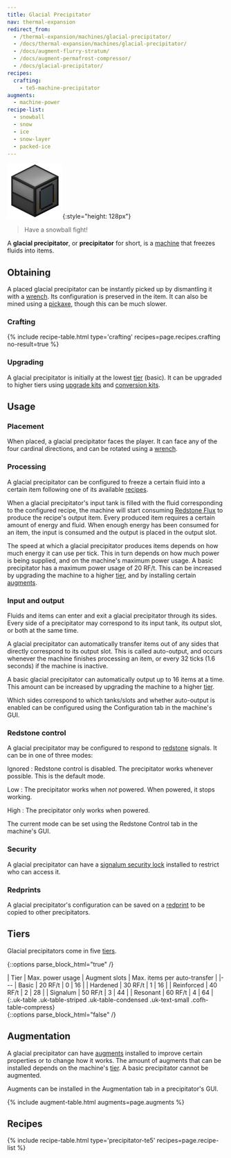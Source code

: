 ```yaml
---
title: Glacial Precipitator
nav: thermal-expansion
redirect_from:
  - /thermal-expansion/machines/glacial-precipitator/
  - /docs/thermal-expansion/machines/glacial-precipitator/
  - /docs/augment-flurry-stratum/
  - /docs/augment-permafrost-compressor/
  - /docs/glacial-precipitator/
recipes:
  crafting:
    - te5-machine-precipitator
augments:
  - machine-power
recipe-list:
  - snowball
  - snow
  - ice
  - snow-layer
  - packed-ice
---
```


![Glacial precipitator](/assets/images/thermal-expansion/glacial-precipitator.png){:style="height: 128px"}

> Have a snowball fight!


A **glacial precipitator**, or **precipitator** for short, is a
[machine](/docs/thermal-expansion/machines/) that freezes fluids into items.


Obtaining
---------

A placed glacial precipitator can be instantly picked up by dismantling it with
a [wrench](/docs/wrenches/). Its configuration is preserved in the item. It can
also be mined using a [pickaxe](https://minecraft.gamepedia.com/Pickaxe), though
this can be much slower.

### Crafting
{% include recipe-table.html type='crafting' recipes=page.recipes.crafting no-result=true %}

### Upgrading
A glacial precipitator is initially at the lowest [tier](#tiers) (basic). It can
be upgraded to higher tiers using [upgrade kits](/docs/thermal-foundation-2/upgrade-kits/) and
[conversion kits](/docs/thermal-foundation-2/conversion-kits/).


Usage
-----

### Placement
When placed, a glacial precipitator faces the player. It can face any of the
four cardinal directions, and can be rotated using a [wrench](/docs/wrenches/).

### Processing
A glacial precipitator can be configured to freeze a certain fluid into a
certain item following one of its available [recipes](#recipes).

When a glacial precipitator's input tank is filled with the fluid corresponding
to the configured recipe, the machine will start consuming [Redstone
Flux](/docs/redstone-flux/) to produce the recipe's output item. Every produced
item requires a certain amount of energy and fluid. When enough energy has been
consumed for an item, the input is consumed and the output is placed in the
output slot.

The speed at which a glacial precipitator produces items depends on how much
energy it can use per tick. This in turn depends on how much power is being
supplied, and on the machine's maximum power usage. A basic precipitator has a
maximum power usage of 20 RF/t. This can be increased by upgrading the machine
to a higher [tier](#tiers), and by installing certain [augments](#augmentation).

### Input and output
Fluids and items can enter and exit a glacial precipitator through its sides.
Every side of a precipitator may correspond to its input tank, its output slot,
or both at the same time.

A glacial precipitator can automatically transfer items out of any sides that
directly correspond to its output slot. This is called auto-output, and occurs
whenever the machine finishes processing an item, or every 32 ticks (1.6
seconds) if the machine is inactive.

A basic glacial precipitator can automatically output up to 16 items at a time.
This amount can be increased by upgrading the machine to a higher
[tier](#tiers).

Which sides correspond to which tanks/slots and whether auto-output is enabled
can be configured using the Configuration tab in the machine's GUI.

### Redstone control
A glacial precipitator may be configured to respond to
[redstone](https://minecraft.gamepedia.com/Redstone) signals. It can be in one
of three modes:

Ignored
: Redstone control is disabled. The precipitator works whenever possible. This
is the default mode.

Low
: The precipitator works when *not* powered. When powered, it stops working.

High
: The precipitator only works when powered.

The current mode can be set using the Redstone Control tab in the machine's GUI.

### Security
A glacial precipitator can have a [signalum security
lock](/docs/thermal-foundation-2/signalum-security-lock/) installed to restrict who can access it.

### Redprints
A glacial precipitator's configuration can be saved on a
[redprint](/docs/thermal-foundation-2/redprint/) to be copied to other precipitators.


Tiers
-----

Glacial precipitators come in five [tiers](/docs/thermal-foundation-2/tiers/).

{::options parse_block_html="true" /}
<div class="uk-overflow-container">
| Tier | Max. power usage | Augment slots | Max. items per auto-transfer |
|---
| Basic | 20 RF/t | 0 | 16 |
| Hardened | 30 RF/t | 1 | 16 |
| Reinforced | 40 RF/t | 2 | 28 |
| Signalum | 50 RF/t | 3 | 44 |
| Resonant | 60 RF/t | 4 | 64 |
{:.uk-table .uk-table-striped .uk-table-condensed .uk-text-small .cofh-table-compress}
</div>
{::options parse_block_html="false" /}


Augmentation
------------

A glacial precipitator can have [augments](/docs/thermal-expansion/augments/) installed to improve
certain properties or to change how it works. The amount of augments that can be
installed depends on the machine's [tier](#tiers). A basic precipitator cannot
be augmented.

Augments can be installed in the Augmentation tab in a precipitator's GUI.

{% include augment-table.html augments=page.augments %}


Recipes
-------

{% include recipe-table.html type='precipitator-te5' recipes=page.recipe-list %}
